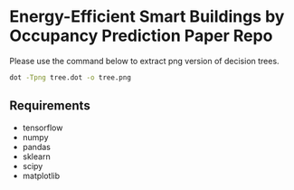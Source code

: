 # Energy-Efficient Smart Buildings by Occupancy Prediction Paper Repo

Please use the command below to extract png version of decision trees.

```sh
dot -Tpng tree.dot -o tree.png
```

## Requirements

* tensorflow
* numpy
* pandas
* sklearn
* scipy
* matplotlib
